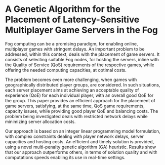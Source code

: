 # A Genetic Algorithm for the Placement of Latency-Sensitive Multiplayer Game Servers in the Fog

Fog computing can be a promising paradigm, for enabling online, multiplayer games with stringent delays. An important problem to be addressed, within this context, deals with the  placement of game servers. It consists of selecting suitable Fog nodes, for hosting the servers, inline with the Quality of Service (QoS) requirements of the respective games, while offering the needed computing capacities, at optimal costs. 

The problem becomes even more challenging, when games with geographically distributed player groups, are considered. In such situations, each server placement aims at achieving an acceptable quality of experience (QoE) for each individual player, with an overall good QoE for the group. 
This paper provides an efficient approach for the placement of game servers, satisfying, at the same time, QoS game requirements, capacity issues, while providing good player QoE and balancing costs. The problem being investigated deals with restricted network delays while minimizing server allocation costs.

Our approach is based on an integer linear programming model formulation, with complex constraints dealing with player network delays, server capacities and hosting costs. An efficient and timely solution is provided, using a novel multi-penalty genetic algorithm (GA) heuristic. Results show that our approach outperforms others, in terms of solution quality and with computations speeds enabling its use in real-time settings. 


